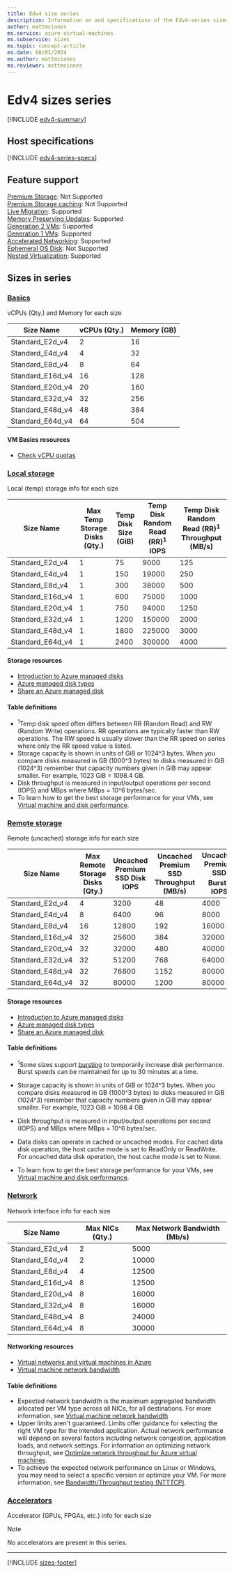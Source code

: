 ```yaml
---
title: Edv4 size series
description: Information on and specifications of the Edv4-series sizes
author: mattmcinnes
ms.service: azure-virtual-machines
ms.subservice: sizes
ms.topic: concept-article
ms.date: 08/01/2024
ms.author: mattmcinnes
ms.reviewer: mattmcinnes
---
```


# Edv4 sizes series

[!INCLUDE [edv4-summary](./includes/edv4-series-summary.md)]

## Host specifications
[!INCLUDE [edv4-series-specs](./includes/edv4-series-specs.md)]

## Feature support
[Premium Storage](../../premium-storage-performance.md): Not Supported <br>[Premium Storage caching](../../premium-storage-performance.md): Not Supported <br>[Live Migration](../../maintenance-and-updates.md): Supported <br>[Memory Preserving Updates](../../maintenance-and-updates.md): Supported <br>[Generation 2 VMs](../../generation-2.md): Supported <br>[Generation 1 VMs](../../generation-2.md): Supported <br>[Accelerated Networking](/azure/virtual-network/create-vm-accelerated-networking-cli): Supported <br>[Ephemeral OS Disk](../../ephemeral-os-disks.md): Not Supported <br>[Nested Virtualization](/virtualization/hyper-v-on-windows/user-guide/nested-virtualization): Supported <br>

## Sizes in series

### [Basics](#tab/sizebasic)

vCPUs (Qty.) and Memory for each size

| Size Name | vCPUs (Qty.) | Memory (GB) |
| --- | --- | --- |
| Standard_E2d_v4 | 2 | 16 |
| Standard_E4d_v4 | 4 | 32 |
| Standard_E8d_v4 | 8 | 64 |
| Standard_E16d_v4 | 16 | 128 |
| Standard_E20d_v4 | 20 | 160 |
| Standard_E32d_v4 | 32 | 256 |
| Standard_E48d_v4 | 48 | 384 |
| Standard_E64d_v4 | 64 | 504 |

#### VM Basics resources
- [Check vCPU quotas](../../../virtual-machines/quotas.md)

### [Local storage](#tab/sizestoragelocal)

Local (temp) storage info for each size

| Size Name | Max Temp Storage Disks (Qty.) | Temp Disk Size (GiB) | Temp Disk Random Read (RR)<sup>1</sup> IOPS | Temp Disk Random Read (RR)<sup>1</sup> Throughput (MB/s) |
| --- | --- | --- | --- | --- |
| Standard_E2d_v4 | 1 | 75 | 9000 | 125 |
| Standard_E4d_v4 | 1 | 150 | 19000 | 250 |
| Standard_E8d_v4 | 1 | 300 | 38000 | 500 |
| Standard_E16d_v4 | 1 | 600 | 75000 | 1000 |
| Standard_E20d_v4 | 1 | 750 | 94000 | 1250 |
| Standard_E32d_v4 | 1 | 1200 | 150000 | 2000 |
| Standard_E48d_v4 | 1 | 1800 | 225000 | 3000 |
| Standard_E64d_v4 | 1 | 2400 | 300000 | 4000 |

#### Storage resources
- [Introduction to Azure managed disks](../../../virtual-machines/managed-disks-overview.md)
- [Azure managed disk types](../../../virtual-machines/disks-types.md)
- [Share an Azure managed disk](../../../virtual-machines/disks-shared.md)

#### Table definitions
- <sup>1</sup>Temp disk speed often differs between RR (Random Read) and RW (Random Write) operations. RR operations are typically faster than RW operations. The RW speed is usually slower than the RR speed on series where only the RR speed value is listed.
- Storage capacity is shown in units of GiB or 1024^3 bytes. When you compare disks measured in GB (1000^3 bytes) to disks measured in GiB (1024^3) remember that capacity numbers given in GiB may appear smaller. For example, 1023 GiB = 1098.4 GB.
- Disk throughput is measured in input/output operations per second (IOPS) and MBps where MBps = 10^6 bytes/sec.
- To learn how to get the best storage performance for your VMs, see [Virtual machine and disk performance](../../../virtual-machines/disks-performance.md).

### [Remote storage](#tab/sizestorageremote)

Remote (uncached) storage info for each size

| Size Name | Max Remote Storage Disks (Qty.) | Uncached Premium SSD Disk IOPS | Uncached Premium SSD Throughput (MB/s) | Uncached Premium SSD Burst<sup>1</sup> IOPS | Uncached Premium SSD Burst<sup>1</sup> Throughput (MB/s) |
| --- | --- | --- | --- | --- | --- |
| Standard_E2d_v4 | 4 | 3200 | 48 | 4000 | 200 |
| Standard_E4d_v4 | 8 | 6400 | 96 | 8000 | 200 |
| Standard_E8d_v4 | 16 | 12800 | 192 | 16000 | 400 |
| Standard_E16d_v4 | 32 | 25600 | 384 | 32000 | 800 |
| Standard_E20d_v4 | 32 | 32000 | 480 | 40000 | 1000 |
| Standard_E32d_v4 | 32 | 51200 | 768 | 64000 | 1600 |
| Standard_E48d_v4 | 32 | 76800 | 1152 | 80000 | 2000 |
| Standard_E64d_v4 | 32 | 80000 | 1200 | 80000 | 2000 |

#### Storage resources
- [Introduction to Azure managed disks](../../../virtual-machines/managed-disks-overview.md)
- [Azure managed disk types](../../../virtual-machines/disks-types.md)
- [Share an Azure managed disk](../../../virtual-machines/disks-shared.md)

#### Table definitions
- <sup>1</sup>Some sizes support [bursting](../../disk-bursting.md) to temporarily increase disk performance. Burst speeds can be maintained for up to 30 minutes at a time.

- Storage capacity is shown in units of GiB or 1024^3 bytes. When you compare disks measured in GB (1000^3 bytes) to disks measured in GiB (1024^3) remember that capacity numbers given in GiB may appear smaller. For example, 1023 GiB = 1098.4 GB.
- Disk throughput is measured in input/output operations per second (IOPS) and MBps where MBps = 10^6 bytes/sec.
- Data disks can operate in cached or uncached modes. For cached data disk operation, the host cache mode is set to ReadOnly or ReadWrite. For uncached data disk operation, the host cache mode is set to None.
- To learn how to get the best storage performance for your VMs, see [Virtual machine and disk performance](../../../virtual-machines/disks-performance.md).


### [Network](#tab/sizenetwork)

Network interface info for each size

| Size Name | Max NICs (Qty.) | Max Network Bandwidth (Mb/s) |
| --- | --- | --- |
| Standard_E2d_v4 | 2 | 5000 |
| Standard_E4d_v4 | 2 | 10000 |
| Standard_E8d_v4 | 4 | 12500 |
| Standard_E16d_v4 | 8 | 12500 |
| Standard_E20d_v4 | 8 | 16000 |
| Standard_E32d_v4 | 8 | 16000 |
| Standard_E48d_v4 | 8 | 24000 |
| Standard_E64d_v4 | 8 | 30000 |

#### Networking resources
- [Virtual networks and virtual machines in Azure](/azure/virtual-network/network-overview)
- [Virtual machine network bandwidth](/azure/virtual-network/virtual-machine-network-throughput)

#### Table definitions
- Expected network bandwidth is the maximum aggregated bandwidth allocated per VM type across all NICs, for all destinations. For more information, see [Virtual machine network bandwidth](/azure/virtual-network/virtual-machine-network-throughput)
- Upper limits aren't guaranteed. Limits offer guidance for selecting the right VM type for the intended application. Actual network performance will depend on several factors including network congestion, application loads, and network settings. For information on optimizing network throughput, see [Optimize network throughput for Azure virtual machines](/azure/virtual-network/virtual-network-optimize-network-bandwidth). 
-  To achieve the expected network performance on Linux or Windows, you may need to select a specific version or optimize your VM. For more information, see [Bandwidth/Throughput testing (NTTTCP)](/azure/virtual-network/virtual-network-bandwidth-testing).

### [Accelerators](#tab/sizeaccelerators)

Accelerator (GPUs, FPGAs, etc.) info for each size

> [!NOTE]
> No accelerators are present in this series.

---

[!INCLUDE [sizes-footer](../includes/sizes-footer.md)]


